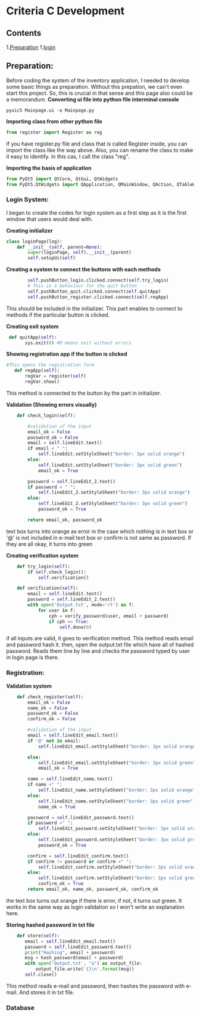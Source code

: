 # Criteria C Development #

Contents
-------------------
1.[Preparation](#preparation)
1.[login](#loginsytem)

 Preparation:
 ----------
Before coding the system of the inventory application, I needed to develop some basic things as preparation.
Without this prepation, we can't even start this project. So, this is crucial in that sense and this page also could be a memorandum.
**Converting ui file into python file interminal console**
```
pyuic5 Mainpage.ui -o Mainpage.py
```
**Importing class from other python file**
```.py
from register import Register as reg
```
If you have register.py file and class that is called Register inside, you can import the class like the way above. Also, you can rename the class to make it easy to identify. In this cas, I call the class "reg".

**Importing the basis of application**
```.py
from PyQt5 import QtCore, QtGui, QtWidgets
from PyQt5.QtWidgets import QApplication, QMainWindow, QAction, QTableWidgetItem
```

### Login System:
I began to create the codes for login system as a first step as it is the first window that users would deal with.

**Creating initializer**
```.py
class loginPage(log):
    def __init__(self, parent=None):
        super(loginPage, self).__init__(parent)
        self.setupUi(self)
```
**Creating a system to connect the buttons with each methods**
```.py
        self.pushButton_login.clicked.connect(self.try_login)
        # This is a behaviour for the quit button
        self.pushButton_quit.clicked.connect(self.quitApp)
        self.pushButton_register.clicked.connect(self.regApp)
 ```
 This should be included in the initializer. This part enables to connect to methods if the particular button is clicked.
 
 **Creating exit system**
 ```.py
  def quitApp(self):
        sys.exit(0) #0 means exit without errors
 ```
 **Showing registration app if the button is clicked**
 ```.py
 #This opens the registration form
    def regApp(self):
        regVar = register(self)
        regVar.show()
```
This method is connected to the button by the part in initializer.
 
**Validation (Showing errors visually)**
```.py
    def check_login(self):

        #validation of the input
        email_ok = False
        password_ok = False
        email = self.lineEdit.text()
        if email < " ":
            self.lineEdit.setStyleSheet("border: 3px solid orange")
        else:
            self.lineEdit.setStyleSheet("border: 3px solid green")
            email_ok = True

        password = self.lineEdit_2.text()
        if password < " ":
            self.lineEdit_2.setStyleSheet("border: 3px solid orange")
        else:
            self.lineEdit_2.setStyleSheet("border: 3px solid green")
            password_ok = True

        return email_ok, password_ok
 ```
text box turns into orange as error in the case which nothing is in text box or '@' is not included in e-mail text box or confirm is not same as password. If they are all okay, it turns into green

**Creating verification system**
```.py
    def try_login(self):
        if self.check_login():
            self.verification()

    def verification(self):
        email = self.lineEdit.text()
        password = self.lineEdit_2.text()
        with open('Output.txt', mode='rt') as f:
            for user in f:
                cph = verify_password(user, email + password)
                if cph == True:
                    self.done(0)
 ```
 if all inputs are valid, it goes to verification method. This method reads email and password hash it. then, open the output.txt file which have all of hashed password. Reads them line by line and checks the password typed by user in login page is there.

### Registration:
**Validation system**
```.py
    def check_register(self):
        email_ok = False
        name_ok = False
        password_ok = False
        confirm_ok = False

        #validation of the input
        email = self.lineEdit_email.text()
        if '@' not in email:
            self.lineEdit_email.setStyleSheet("border: 3px solid orange")

        else:
            self.lineEdit_email.setStyleSheet("border: 3px solid green")
            email_ok = True

        name = self.lineEdit_name.text()
        if name <" ":
            self.lineEdit_name.setStyleSheet("border: 3px solid orange")
        else:
            self.lineEdit_name.setStyleSheet("border: 3px solid green")
            name_ok = True

        password = self.lineEdit_password.text()
        if password <" ":
            self.lineEdit_password.setStyleSheet("border: 3px solid orange")
        else:
            self.lineEdit_password.setStyleSheet("border: 3px solid green")
            password_ok = True

        confirm = self.lineEdit_confirm.text()
        if confirm != password or confirm <" ":
            self.lineEdit_confirm.setStyleSheet("border: 3px solid orange")
        else:
            self.lineEdit_confirm.setStyleSheet("border: 3px solid green")
            confirm_ok = True
        return email_ok, name_ok, password_ok, confirm_ok
 ```
 the text box turns out orange if there is error, if not, it turns out green. It works in the same way as login validation so I won't write an explanation here.
 
 **Storing hashed password in txt file**
 ```.py
     def store(self):
        email = self.lineEdit_email.text()
        password = self.lineEdit_password.text()
        print("Hashing", email + password)
        msg = hash_password(email + password)
        with open('Output.txt', "a") as output_file:
            output_file.write('{}\n'.format(msg))
        self.close()
```
This method reads e-mail and password, then hashes the password with e-mail. And stores it in txt file.

### Database 
